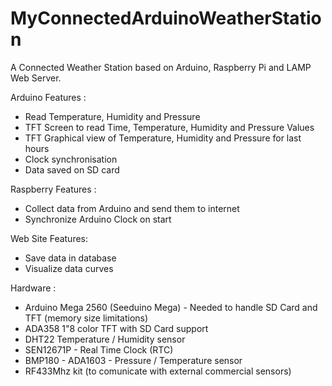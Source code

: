 # MyConnectedArduinoWeatherStation

A Connected Weather Station based on Arduino, Raspberry Pi and LAMP Web Server.

Arduino Features :
- Read Temperature, Humidity and Pressure
- TFT Screen to read Time, Temperature, Humidity and Pressure Values
- TFT Graphical view of Temperature, Humidity and Pressure for last hours
- Clock synchronisation
- Data saved on SD card

Raspberry Features :
- Collect data from Arduino and send them to internet
- Synchronize Arduino Clock on start

Web Site Features:
- Save data in database
- Visualize data curves

Hardware :
- Arduino Mega 2560 (Seeduino Mega) - Needed to handle SD Card and TFT (memory size limitations)
- ADA358 1"8 color TFT with SD Card support 
- DHT22 Temperature / Humidity sensor
- SEN12671P - Real Time Clock (RTC)
- BMP180 - ADA1603 - Pressure / Temperature sensor
- RF433Mhz kit (to comunicate with external commercial sensors)


